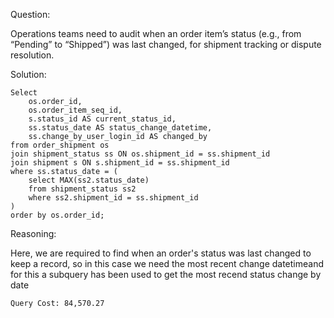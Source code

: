 Question:

Operations teams need to audit when an order item’s status (e.g., from “Pending” to “Shipped”) was last changed, for shipment tracking or dispute resolution.

Solution:

```
Select
    os.order_id,
    os.order_item_seq_id,
    s.status_id AS current_status_id,
    ss.status_date AS status_change_datetime,
    ss.change_by_user_login_id AS changed_by
from order_shipment os
join shipment_status ss ON os.shipment_id = ss.shipment_id
join shipment s ON s.shipment_id = ss.shipment_id
where ss.status_date = (
    select MAX(ss2.status_date) 
    from shipment_status ss2 
    where ss2.shipment_id = ss.shipment_id
)
order by os.order_id;
```
Reasoning:

Here, we are required to find when an order's status was last changed to keep a record, so in this case we need the most recent change datetimeand for this a subquery has been used to get the most recend status change by date

```
Query Cost: 84,570.27
```
